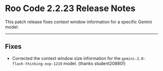 # Roo Code 2.2.23 Release Notes

This patch release fixes context window information for a specific Gemini model.

---

## Fixes

*   Corrected the context window size information for the `gemini-2.0-flash-thinking-exp-1219` model. (thanks student20880!)